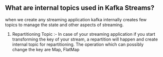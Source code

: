 ## What are internal topics used in Kafka Streams?
when we create any streaming application kafka internally creates few topics to manage the state and other aspects of streaming.

 1. Repartitioning Topic :- In case of your streaming application if you start transforming the key of your stream, a repartition will happen and create internal topic for repartitioning. The operation which can possibly change the key are Map, FlatMap

<!--stackedit_data:
eyJoaXN0b3J5IjpbLTQ0MjEwMzQ4MiwxNjc4NTg1MTk1LC01MD
EwMTMyNjEsMjAzNjc3MjQ0MywtMjA4ODc0NjYxMiwtOTUwMDI1
MDEyLC01MDQyNzM0NzAsLTExNjE3NDA1NzUsLTIxNDY1MTAwMD
MsMjA4MjYwMTYxNiwtMjExMzcyOTkzMiwtOTMxNjIxOTUsNjM5
NTM1MDAwLDE2MzY4ODkwNTIsLTY3NjIxMzk2NiwtMTA4ODIxND
U1NCwtMTExMzU2MzgyNiwtMTk0NDY3NzQ0MCwxNjcyODgzNzMx
LC03NDU1ODQ3MTNdfQ==
-->